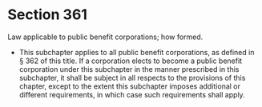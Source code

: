 # Section 361

Law applicable to public benefit corporations; how formed.

- This subchapter applies to all public benefit corporations, as defined in § 362 of this title. If a corporation elects to become a public benefit corporation under this subchapter in the manner prescribed in this subchapter, it shall be subject in all respects to the provisions of this chapter, except to the extent this subchapter imposes additional or different requirements, in which case such requirements shall apply.